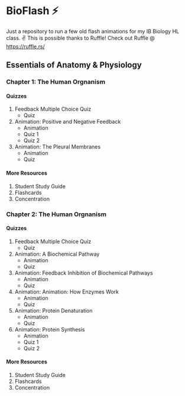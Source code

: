 # BioFlash ⚡
Just a repository to run a few old flash animations for my IB Biology HL class. ✌️
This is possible thanks to Ruffle! Check out Ruffle @ https://ruffle.rs/

## Essentials of Anatomy & Physiology
### Chapter 1: The Human Orgnanism

#### Quizzes
1. Feedback Multiple Choice Quiz
    *  Quiz
2. Animation: Positive and Negative Feedback
    *  Animation
    *  Quiz 1
    *  Quiz 2
3. Animation: The Pleural Membranes
    *  Animation
    *  Quiz

#### More Resources
1. Student Study Guide
2. Flashcards
3. Concentration

### Chapter 2: The Human Orgnanism

#### Quizzes
1. Feedback Multiple Choice Quiz
    *  Quiz
2. Animation: A Biochemical Pathway
    *  Animation
    *  Quiz
3. Animation: Feedback Inhibition of Biochemical Pathways
    *  Animation
    *  Quiz
4. Animation: Animation: How Enzymes Work
    *  Animation
    *  Quiz
5. Animation: Protein Denaturation
    *  Animation
    *  Quiz 
6. Animation: Protein Synthesis
    *  Animation
    *  Quiz 1
    *  Quiz 2

#### More Resources
1. Student Study Guide
2. Flashcards
3. Concentration
